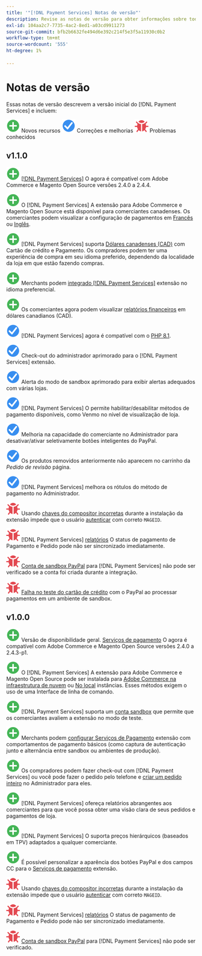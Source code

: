 ```yaml
---
title: '"[!DNL Payment Services] Notas de versão"'
description: Revise as notas de versão para obter informações sobre todas as [!DNL Payment Services] versões.
exl-id: 104aa2c7-7735-4ac2-8ed1-a03cd9911273
source-git-commit: bfb2b6632fe494d6e392c214f5e3f5a11930c0b2
workflow-type: tm+mt
source-wordcount: '555'
ht-degree: 1%

---
```


# Notas de versão

Essas notas de versão descrevem a versão inicial do [!DNL Payment Services] e incluem:

![Novo](../assets/new.svg) Novos recursos
![Problema corrigido](../assets/fix.svg) Correções e melhorias
![Problema conhecido](../assets/bug.svg) Problemas conhecidos

## v1.1.0

![Novo](../assets/new.svg)<!-- Issue PAY-2127 --> [[!DNL Payment Services]](https://marketplace.magento.com/magento-payment-services.html) O agora é compatível com Adobe Commerce e Magento Open Source versões 2.4.0 a 2.4.4.

![Novo](../assets/new.svg)<!-- Issue PAY-2682 --> O [!DNL Payment Services] A extensão para Adobe Commerce e Magento Open Source está disponível para comerciantes canadenses. Os comerciantes podem visualizar a configuração de pagamentos em [Francês](https://experienceleague.adobe.com/docs/commerce-merchant-services/payment-services/overview.html?lang=fr) ou [Inglês](https://experienceleague.adobe.com/docs/commerce-merchant-services/payment-services/overview.html?lang=en).

![Novo](../assets/new.svg)<!-- Issue PAY-2681 --> [!DNL Payment Services] suporta [Dólares canadenses (CAD)](overview.md#accepted-credit-cards-and-currencies) com Cartão de crédito e Pagamento. Os compradores podem ter uma experiência de compra em seu idioma preferido, dependendo da localidade da loja em que estão fazendo compras.

![Novo](../assets/new.svg)<!-- Issue PAY-2680 --> Merchants podem [integrado [!DNL Payment Services]](onboard.md) extensão no idioma preferencial.

![Novo](../assets/new.svg)<!-- Issue PAY-2678 --> Os comerciantes agora podem visualizar [relatórios financeiros](order-payment-status.md) em dólares canadianos (CAD).

![Problema corrigido](../assets/fix.svg)<!-- Issue PAY-2710 --> [!DNL Payment Services] agora é compatível com o [PHP 8.1](https://www.php.net/releases/8.1/en.php).

![Problema corrigido](../assets/fix.svg)<!-- Issue PAY-3035 --> Check-out do administrador aprimorado para o [!DNL Payment Services] extensão.

![Problema corrigido](../assets/fix.svg)<!-- Issue PAY-3017 --> Alerta do modo de sandbox aprimorado para exibir alertas adequados com várias lojas.

![Problema corrigido](../assets/fix.svg)<!-- Issue PAY-2742 --> [!DNL Payment Services] O permite habilitar/desabilitar métodos de pagamento disponíveis, como Venmo no nível de visualização de loja.

![Problema corrigido](../assets/fix.svg)<!-- Issue PAY-2277 --> Melhoria na capacidade do comerciante no Administrador para desativar/ativar seletivamente botões inteligentes do PayPal.

![Problema corrigido](../assets/fix.svg)<!-- Issue PAY-2561 --> Os produtos removidos anteriormente não aparecem no carrinho da _Pedido de revisão_ página.

![Problema corrigido](../assets/fix.svg)<!-- Issue PAY-2456 --> [!DNL Payment Services] melhora os rótulos do método de pagamento no Administrador.

![Problema conhecido](../assets/bug.svg)<!-- Issue PAY-2473 --> Usando [chaves do compositor incorretas](https://support.magento.com/hc/en-us/articles/4406603542541) durante a instalação da extensão impede que o usuário [autenticar](https://devdocs.magento.com/guides/v2.4/install-gde/prereq/connect-auth.html) com correto `MAGEID`.

![Problema conhecido](../assets/bug.svg)<!-- Issue PAY-2474 --> [!DNL Payment Services] [relatórios](https://support.magento.com/hc/en-us/articles/4406114741517) O status de pagamento de Pagamento e Pedido pode não ser sincronizado imediatamente.

![Problema conhecido](../assets/bug.svg)<!-- Issue PAY-2475 --> [Conta de sandbox PayPal](https://support.magento.com/hc/en-us/articles/4406954952461) para [!DNL Payment Services] não pode ser verificado se a conta foi criada durante a integração.

![Problema conhecido](../assets/bug.svg)<!-- Issue PAY-2842 --> [Falha no teste do cartão de crédito](https://support.magento.com/hc/en-us/articles/5201041963917) com o PayPal ao processar pagamentos em um ambiente de sandbox.

## v1.0.0

![Novo](../assets/new.svg)<!-- Issue PAY-2127 --> Versão de disponibilidade geral. [Serviços de pagamento](https://marketplace.magento.com/magento-payment-services.html) O agora é compatível com Adobe Commerce e Magento Open Source versões 2.4.0 a 2.4.3-p1.

![Novo](../assets/new.svg)<!-- Issue PAY-124 --> O [!DNL Payment Services] A extensão para Adobe Commerce e Magento Open Source pode ser instalada para [Adobe Commerce na infraestrutura de nuvem](install.md#magento-commerce-cloud) ou [No local](install.md#on-premises) instâncias. Esses métodos exigem o uso de uma Interface de linha de comando.

![Novo](../assets/new.svg)<!-- Issue PAY-1986 --> [!DNL Payment Services] suporta um [conta sandbox](onboard.md#enable-sandbox-testing) que permite que os comerciantes avaliem a extensão no modo de teste.

![Novo](../assets/new.svg)<!-- Issue PAY-666 --> Merchants podem [configurar Serviços de Pagamento](configure-admin.md) extensão com comportamentos de pagamento básicos (como captura de autenticação junto e alternância entre sandbox ou ambientes de produção).

![Novo](../assets/new.svg)<!-- Issue PAY-780 --> Os compradores podem fazer check-out com [!DNL Payment Services] ou você pode fazer o pedido pelo telefone e [criar um pedido inteiro](create-order.md) no Administrador para eles.

![Novo](../assets/new.svg)<!-- Issue PAY-1856 --> [!DNL Payment Services] ofereça relatórios abrangentes aos comerciantes para que você possa obter uma visão clara de seus pedidos e pagamentos de loja.

![Novo](../assets/new.svg)<!-- Issue PAY-311 --> [!DNL Payment Services] O suporta preços hierárquicos (baseados em TPV) adaptados a qualquer comerciante.

![Novo](../assets/new.svg)<!-- Issue PAY-1443 --> É possível personalizar a aparência dos botões PayPal e dos campos CC para o [Serviços de pagamento](https://devdocs.magento.com/payment-services/customize-buttons-messaging.html) extensão.

![Problema conhecido](../assets/bug.svg)<!-- Issue PAY-2473 --> Usando [chaves do compositor incorretas](https://support.magento.com/hc/en-us/articles/4406603542541) durante a instalação da extensão impede que o usuário [autenticar](https://devdocs.magento.com/guides/v2.4/install-gde/prereq/connect-auth.html) com correto `MAGEID`.

![Problema conhecido](../assets/bug.svg)<!-- Issue PAY-2474 --> [!DNL Payment Services] [relatórios](https://support.magento.com/hc/en-us/articles/4406114741517) O status de pagamento de Pagamento e Pedido pode não ser sincronizado imediatamente.

![Problema conhecido](../assets/bug.svg)<!-- Issue PAY-2475 --> [Conta de sandbox PayPal](https://support.magento.com/hc/en-us/articles/4406954952461) para [!DNL Payment Services] não pode ser verificado.
